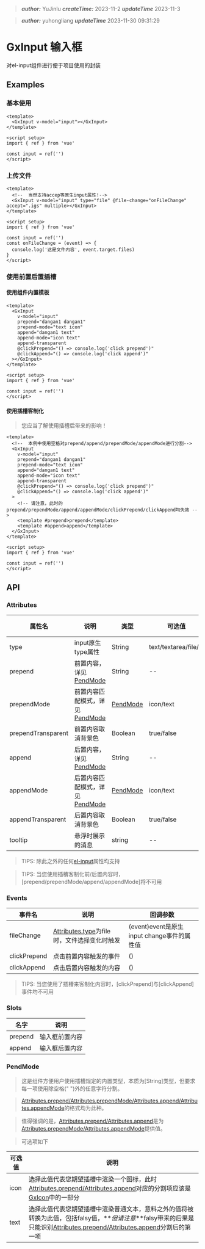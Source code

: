 > **_author:_** YuJinlu **_createTime:_** 2023-11-2 **_updateTime_** 2023-11-3

> **_author:_** yuhongliang **_updateTime_** 2023-11-30 09:31:29

# GxInput 输入框

对el-input组件进行便于项目使用的封装

## Examples

### 基本使用

```vue
<template>
  <GxInput v-model="input"></GxInput>
</template>

<script setup>
import { ref } from 'vue'

const input = ref('')
</script>
```

### 上传文件

```vue
<template>
  <!--  当然支持accep等原生input属性!-->
  <GxInput v-model="input" type="file" @file-change="onFileChange" accept=".igs" multiple></GxInput>
</template>

<script setup>
import { ref } from 'vue'

const input = ref('')
const onFileChange = (event) => {
  console.log('这是文件内容', event.target.files)
}
</script>
```

### 使用前置后置插槽

#### 使用组件内置模板

```vue
<template>
  <GxInput
    v-model="input"
    prepend="dangan1 dangan1"
    prepend-mode="text icon"
    append="dangan1 text"
    append-mode="icon text"
    append-transparent
    @clickPrepend="() => console.log('click prepend')"
    @clickAppend="() => console.log('click append')"
  ></GxInput>
</template>

<script setup>
import { ref } from 'vue'

const input = ref('')
</script>
```

#### 使用插槽客制化

> 您应当了解使用插槽后带来的影响！

```vue
<template>
  <!--  本例中使用空格对prepend/append/prependMode/appendMode进行分割-->
  <GxInput
    v-model="input"
    prepend="dangan1 dangan1"
    prepend-mode="text icon"
    append="dangan1 text"
    append-mode="icon text"
    append-transparent
    @clickPrepend="() => console.log('click prepend')"
    @clickAppend="() => console.log('click append')"
  >
    <!-- 请注意，此时的prepend/prependMode/append/appendMode/clickPrepend/clickAppend均失效 -->
    <template #prepend>prepend</template>
    <template #append>append</template>
  </GxInput>
</template>

<script setup>
import { ref } from 'vue'

const input = ref('')
</script>
```

## API

### <a name="Attributes">Attributes</a>

| 属性名             | 说明                                        | 类型                  | 可选值                 | 默认值 |
| ------------------ | ------------------------------------------- | --------------------- | ---------------------- | ------ |
| type               | input原生type属性                           | String                | text/textarea/file/... | text   |
| prepend            | 前置内容，详见[PendMode](#PendMode)         | String                | --                     | --     |
| prependMode        | 前置内容匹配模式，详见[PendMode](#PendMode) | [PendMode](#PendMode) | icon/text              | --     |
| prependTransparent | 前置内容取消背景色                          | Boolean               | true/false             | false  |
| append             | 后置内容，详见[PendMode](#PendMode)         | String                | --                     | --     |
| appendMode         | 后置内容匹配模式，详见[PendMode](#PendMode) | [PendMode](#PendMode) | icon/text              | --     |
| appendTransparent  | 后置内容取消背景色                          | Boolean               | true/false             | false  |
| tooltip            | 悬浮时展示的消息                            | string                | --                     | --     |

> TIPS: 除此之外的任何[el-input](https://element-plus.org/zh-CN/component/input.html#attributes)属性均支持

> TIPS: 当您使用插槽客制化前/后置内容时，[prepend/prependMode/append/appendMode]将不可用

### <a name="Events">Events</a>

| 事件名       | 说明                                                       | 回调参数                                   |
| ------------ | ---------------------------------------------------------- | ------------------------------------------ |
| fileChange   | [Attributes.type](#Attributes)为file时，文件选择变化时触发 | (event)event是原生input change事件的属性值 |
| clickPrepend | 点击前置内容触发的事件                                     | ()                                         |
| clickAppend  | 点击后置内容触发的内容                                     | ()                                         |

> TIPS: 当您使用了插槽来客制化内容时，[clickPrepend]与[clickAppend]事件均不可用

### <a name="Slots">Slots</a>

| 名字    | 说明           |
| ------- | -------------- |
| prepend | 输入框前置内容 |
| append  | 输入框后置内容 |

### <a name="PendMode">PendMode</a>

> 这是组件方便用户使用插槽规定的内置类型，本质为[String]类型，但要求每一项使用除空格(" ")外的任意字符分割。

> [Attributes.prepend/Attributes.prependMode/Attributes.append/Attributes.appendMode](#Attributes)的格式均为此种。

> 值得强调的是，[Attributes.prepend/Attributes.append](#Attributes)是为[Attributes.prependMode/Attributes.appendMode](#Attributes)提供值。

> 可选项如下

| 可选值 | 说明                                                                                                                                                                                    |
| ------ | --------------------------------------------------------------------------------------------------------------------------------------------------------------------------------------- |
| icon   | 选择此值代表您期望插槽中渲染一个图标，此时[Attributes.prepend/Attributes.append](#Attributes)对应的分割项应该是[GxIcon](#GxIcon)中的一部分                                              |
| text   | 选择此值代表您期望插槽中渲染普通文本，意料之外的值将被转换为此值，包括falsy值，**_但请注意_**falsy带来的后果是只能识别[Attributes.prepend/Attributes.append](#Attributes)分割后的第一项 |
